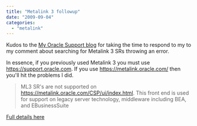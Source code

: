 ```yaml
---
title: "Metalink 3 followup"
date: "2009-09-04"
categories: 
  - "metalink"
---
```


Kudos to the [My Oracle Support blog](http://blogs.oracle.com/supportportal) for taking the time to respond to my to my comment about searching for Metalink 3 SRs throwing an error.

In essence, if you previously used Metalink 3 you must use https://support.oracle.com. If you use https://metalink.oracle.com/ then you'll hit the problems I did.

> ML3 SR's are not supported on https://metalink.oracle.com/CSP/ui/index.html. This front end is used for support on legacy server technology, middleware including BEA, and EBusinessSuite

[Full details here](http://blogs.oracle.com/supportportal/2009/09/welcome_to_my_oracle_support_-.html#comment-153658)
